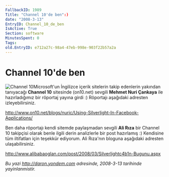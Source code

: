 ```yaml
---
FallbackID: 1989
Title: "Channel 10'de ben":)
date: "2008-3-13"
EntryID: Channel_10_de_ben
IsActive: True
Section: software
MinutesSpent: 0
Tags: 
old.EntryID: e712a27c-98a4-47eb-998e-903f22b57a2a
---
```

# Channel 10'de ben
![Channel
10](media/Channel_10_de_ben/13032008_1.jpg)Microsoft'un
İngilizce içerik sitelerin takip edenlerin yakından tanıyacağı **Channel
10** sitesinde (on10.net) sevgili **Mehmet Nuri Çankaya** ile
hazırladığımız bir röportaj yayına girdi :) Röportajı aşağıdaki adresten
izleyebilirsiniz.

<http://www.on10.net/blogs/nuric/Using-Silverlight-In-Facebook-Applications/>

Ben daha röportajı kendi sitemde paylaşmadan sevgili **Ali Rıza** bir
Channel 10 takipçisi olarak benle ilgili derin analizlerle bir post
hazırlamış :) Kendisine tüm iltifatları için teşekkür ediyorum. Ali
Rıza'nın bloguna aşağıdaki adresten ulaşabilirsiniz.

<http://www.alibabaoglan.com/post/2008/03/Silverlightc4b1n-Bugunu.aspx>



*Bu yazi http://daron.yondem.com adresinde, 2008-3-13 tarihinde yayinlanmistir.*
